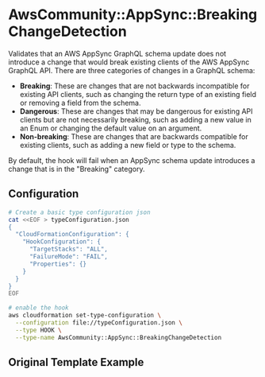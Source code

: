 # AwsCommunity::AppSync::BreakingChangeDetection

Validates that an AWS AppSync GraphQL schema update does not introduce a change that would break existing clients of the AWS AppSync GraphQL API. There are three categories of changes in a GraphQL schema:

- **Breaking**: These are changes that are not backwards incompatible for existing API clients, such as changing the return type of an existing field or removing a field from the schema.
- **Dangerous**: These are changes that may be dangerous for existing API clients but are not necessarily breaking, such as adding a new value in an Enum or changing the default value on an argument.
- **Non-breaking**: These are changes that are backwards compatible for existing clients, such as adding a new field or type to the schema.

By default, the hook will fail when an AppSync schema update introduces a change that is in the "Breaking" category. 

## Configuration

```bash
# Create a basic type configuration json
cat <<EOF > typeConfiguration.json
{
  "CloudFormationConfiguration": {
    "HookConfiguration": {
      "TargetStacks": "ALL",
      "FailureMode": "FAIL",
      "Properties": {}
    }
  }
}
EOF

# enable the hook
aws cloudformation set-type-configuration \
  --configuration file://typeConfiguration.json \
  --type HOOK \
  --type-name AwsCommunity::AppSync::BreakingChangeDetection
```

## Original Template Example

## 

